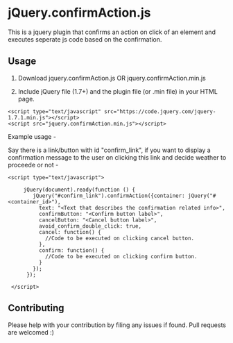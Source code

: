 # jQuery.confirmAction.js

This is a jquery plugin that confirms an action on click of an element and executes seperate js code based on the confirmation.

## Usage

1. Download jquery.confirmAction.js OR jquery.confirmAction.min.js

2. Include jQuery file (1.7+) and the plugin file (or .min file) in your HTML page.
```
<script type="text/javascript" src="https://code.jquery.com/jquery-1.7.1.min.js"></script>
<script src="jquery.confirmAction.min.js"></script>
```
Example usage - 

Say there is a link/button with id "confirm_link", if you want to display a confirmation message to the user on clicking this link and decide weather to proceede or not -
```
<script type="text/javascript">

     jQuery(document).ready(function () {
        jQuery("#confirm_link").confirmAction({container: jQuery("#<container_id>"),
          text: "<Text that describes the confirmation related info>",
          confirmButton: "<Confirm button label>",
          cancelButton: "<Cancel button label>",
          avoid_confirm_double_click: true,
          cancel: function() {
            //Code to be executed on clicking cancel button.
          },
          confirm: function() {
            //Code to be executed on clicking confirm button.
          }
        });
      });    
      
 </script>
```
## Contributing

Please help with your contribution by filing any issues if found. Pull requests are welcomed :)
